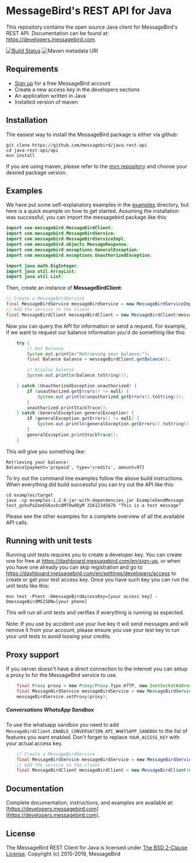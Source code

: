 MessageBird's REST API for Java
=================================
This repository contains the open source Java client for MessageBird's REST API. Documentation can be found at: https://developers.messagebird.com.

[![Build Status](https://travis-ci.org/messagebird/java-rest-api.svg?branch=master)](https://travis-ci.org/messagebird/java-rest-api)
![Maven metadata URI](https://img.shields.io/maven-metadata/v/http/central.maven.org/maven2/com/messagebird/messagebird-api/maven-metadata.xml.svg)


Requirements
------------
- [Sign up](https://dashboard.messagebird.com/en/sign-up) for a free MessageBird account
- Create a new access key in the developers sections
- An application written in Java
- Installed version of maven

Installation
------------
The easiest way to install the MessageBird package is either via github:

```
git clone https://github.com/messagebird/java-rest-api
cd java-rest-api/api
mvn install
```

If you are using maven, please refer to the [mvn repository](https://mvnrepository.com/artifact/com.messagebird/messagebird-api) and choose your desired package version.

Examples
--------
We have put some self-explanatory examples in the [examples](https://github.com/messagebird/java-rest-api/tree/master/examples/src/main/java) directory, but here is a quick example on how to get started. Assuming the installation was successful, you can import the messagebird package like this:

```java
import com.messagebird.MessageBirdClient;
import com.messagebird.MessageBirdService;
import com.messagebird.MessageBirdServiceImpl;
import com.messagebird.objects.MessageResponse;
import com.messagebird.exceptions.GeneralException;
import com.messagebird.exceptions.UnauthorizedException;

import java.math.BigInteger;
import java.util.ArrayList;
import java.util.List;
```

Then, create an instance of **MessageBirdClient**:

```java
// Create a MessageBirdService
final MessageBirdService messageBirdService = new MessageBirdServiceImpl("test_gshuPaZoeEG6ovbc8M79w0QyM");
// Add the service to the client
final MessageBirdClient messageBirdClient = new MessageBirdClient(messageBirdService);
```

Now you can query the API for information or send a request. For example, if we want to request our balance information you'd do something like this:

```java
    try {
        // Get Balance
        System.out.println("Retrieving your balance:");
        final Balance balance = messageBirdClient.getBalance();

        // Display balance
        System.out.println(balance.toString());

    } catch (UnauthorizedException unauthorized) {
        if (unauthorized.getErrors() != null) {
            System.out.println(unauthorized.getErrors().toString());
        }
        unauthorized.printStackTrace();
    } catch (GeneralException generalException) {
        if (generalException.getErrors() != null) {
            System.out.println(generalException.getErrors().toString());
        }
        generalException.printStackTrace();
    }
```

This will give you something like:
```shell
Retrieving your balance:
Balance{payment='prepaid', type='credits', amount=97}
```

To try out the command line examples follow the above build instructions.
When everything did build successful you can try out the API like this:
```shell
cd examples/target
java -cp examples-1.2.0-jar-with-dependencies.jar ExampleSendMessage test_gshuPaZoeEG6ovbc8M79w0QyM 31612345678 "This is a test message"
```

Please see the other examples for a complete overview of all the available API calls.

Running with unit tests
-----------------------
Running unit tests requires you to create a developer key. You can create one for free at https://dashboard.messagebird.com/en/sign-up,
or when you have one already you can skip registration and go to https://dashboard.messagebird.com/en/settings/developers/access
to create or get your test access key. Once you have such key you can run the unit tests like this:

```shell
mvn test -Ptest -DmessageBirdAccessKey=[your access key] -DmessageBirdMSISDN=[your phone]
```

This will run all unit tests and verifies if everything is running as expected.

Note: If you use by accident use your live key it will send messages and will remove it from your account,
please ensure you use your test key to run your unit tests to avoid loosing your credits.

Proxy support
-------------
If you server doesn't have a direct connection to the internet you can setup a proxy to for the MessageBird service to use.

```java
    final Proxy proxy = new Proxy(Proxy.Type.HTTP, new InetSocketAddress("10.0.0.1", 8080));
    final MessageBirdService messageBirdService = new MessageBirdServiceImpl("test_gshuPaZoeEG6ovbc8M79w0QyM");
    messageBirdService.setProxy(proxy);
```

##### Conversations WhatsApp Sandbox
To use the whatsapp sandbox you need to add `MessageBirdClient.ENABLE_CONVERSATION_API_WHATSAPP_SANDBOX` to the list of features you want enabled. Don't forget to replace `YOUR_ACCESS_KEY` with your actual access key.

```java
    // Create a MessageBirdService
    final MessageBirdService messageBirdService = new MessageBirdServiceImpl("YOUR_ACCESS_KEY");
    // Add the service to the client
    final MessageBirdClient messageBirdClient = new MessageBirdClient(messageBirdService, List.of(MessageBirdClient.Feature.ENABLE_CONVERSATION_API_WHATSAPP_SANDBOX));
```

Documentation
-------------
Complete documentation, instructions, and examples are available at:
[https://developers.messagebird.com](https://developers.messagebird.com).

License
-------
The MessageBird REST Client for Java is licensed under [The BSD 2-Clause License](http://opensource.org/licenses/BSD-2-Clause). Copyright (c) 2015-2019, MessageBird

